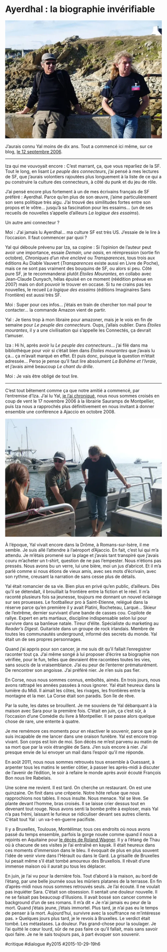 # Ayerdhal : la biographie invérifiable

![Lors d’une lecture par François Bon](_i/ouessant.webp)

J’aurais connu Yal moins de dix ans. Tout a commencé ici même, sur ce blog, [le 12 septembre 2006](../../2006/9/matrix-connexion/#com217.md).

---

Iza qui me vouvoyait encore : C’est marrant, ça, que vous reparliez de la SF. Tout le long, en lisant *Le peuple des connecteurs*, j’ai pensé à mes lectures de SF, que j’aurais volontiers rajoutées plus longuement à la liste de ce qui a pu construire la culture des connecteurs, à côté du punk et du jeu de rôle.

J’ai pensé encore plus fortement à un de mes écrivains français de SF préféré : Ayerdhal. Parce qu’en plus de son œuvre, j’aime particulièrement son sens politique très aigu. J’ai trouvé des similitudes fortes entre son propos et le vôtre… jusqu’à sa fascination pour les essaims… (un de ses recueils de nouvelles s’appelle d’ailleurs *La logique des essaims*).

Un autre ami connecteur ?

Moi : J’ai jamais lu Ayerdhal… ma culture SF est très US. J’essaie de le lire à l’occasion. Il faut commencer par quoi ?

Yal qui déboule prévenu par Iza, sa copine : Si l’opinion de l’auteur peut avoir une importance, essaie *Demain, une oasis*, en réimpression (sortie fin octobre), *Chroniques d’un rêve enclavé* ou *Transparences*, tous trois aux éditions Au Diable Vauvert (*Transparences* existe aussi en Livre de Poche), mais ce ne sont pas vraiment des bouquins de SF, ou alors si peu. Côté pure SF, je te recommanderai plutôt *Étoiles Mourantes*, en collabo avec Jean-Claude Dunyach, hélas épuisé en ce moment (réédition prévue en 2007) mais on doit pouvoir le trouver en occase. Si tu ne crains pas les nouvelles, le recueil *La logique des essaims* (éditions Imaginaires Sans Frontière) est aussi très SF.

Moi : Super pour ces infos… j’étais en train de chercher ton mail pour te contacter… la commande Amazon vient de partir.

Yal : Je tiens trop à mon libraire pour amazoner, mais je le vois en fin de semaine pour *Le peuple des connecteurs*. Oups, j’allais oublier. Dans *Étoiles mourantes*, il y a une civilisation qui s’appelle les Connectés, ça devrait t’amuser.

Iza : Hi hi, après avoir lu *Le peuple des connecteurs*… j’ai filé dans ma bibliothèque pour voir si c’était bien dans *Étoiles mourantes* que j’avais lu ça… ça m’avait marqué en effet. Et puis donc, puisque la question m’était adressée… Perso je pense qu’il faut lire absolument *La Bohême et l’Ivraie*, et j’avais aimé beaucoup *Le chant du drille*.

Moi : Je vais être obligé de tout lire.

---

C’est tout bêtement comme ça que notre amitié a commencé, par l’entremise d’Iza. J’ai lu Yal, [je l’ai chroniqué](../../2006/11/demain-une-oasis.md), nous nous sommes croisés en coup de vent le 17 novembre 2006 à la librairie Sauramps de Montpellier, puis Iza nous a rapprochés plus définitivement en nous invitant à donner ensemble une conférence à Ajaccio en octobre 2008.

![Photos de Yal retrouvé sur le Web alors que je ravive mes souvenirs](_i/corse.webp) 

À l’époque, Yal vivait encore dans la Drôme, à Romans-sur-Isère, il me semble. Je suis allé l’attendre à l’aéroport d’Ajaccio. En fait, c’est lui qui m’a attendu. Je m’étais promené sur la plage et j’avais tant transpiré que j’avais couru m’acheter un t-shirt, question de ne pas l’empester. Nous n’étions pas pressés. Nous avons bu un verre, lui une bière, moi un jus d’abricot. Et il m’a parlé comme si nous étions de vieux amis, avec ses mots d’écrivain, avec son rythme, creusant la narration de sans cesse plus de détails.

Yal était romancier de sa vie. Bien plus en privé qu’en public, d’ailleurs. Dès qu’il se détendait, il brouillait la frontière entre la fiction et le réel. Il m’a raconté plusieurs fois sa jeunesse, toujours me donnant un nouvel éclairage sur ses prouesses. Le footballeur pro à Saint-Etienne, relégué dans la réserve parce qu’en première il y avait Platini, Rocheteau, Larqué… Skieur de l’extrême, dernier survivant d’une bande de casses cou. Copilote de rallye. Expert en arts martiaux, discipline indispensable selon lui pour survivre dans sa banlieue natale. Tireur d’élite. Spécialiste du marketing au *Reader’s Digest*. Guitariste dans un groupe de rock irlandais. Membre de toutes les communautés underground, informé des secrets du monde. Yal était un de ses propres personnages.

Quand j’ai appris pour son cancer, je me suis dit qu’il fallait l’enregistrer raconter tout ça. J’ai même songé à lui proposer d’écrire sa biographie non vérifiée, pour le fun, telles que devraient être racontées toutes les vies, sans soucis de la vraisemblance. J’ai eu peur de l’enterrer prématurément. De rencontrer son angoisse. J’ai préféré nier. Je n’en suis pas fier.

En Corse, nous nous sommes connus, emboîtés, aimés. En trois jours, nous avons rattrapé les années passées à nous ignorer. Yal était heureux dans la lumière du Midi. Il aimait les côtes, les rivages, les frontières entre la montagne et la mer. La Corse était son paradis. Son île de rêve.

Par la suite, les dates se brouillent. Je me souviens de Yal débarquant à la maison avec Sara pour la première fois. C’était en juin, ça c’est sûr, à l’occasion d’une Comédie du livre à Montpellier. Il se passe alors quelque chose de rare, une entente à quatre.

Je me remémore ces moments pour en réactiver le souvenir, parce que je suis incapable de me lancer dans une oraison funèbre. Yal est encore trop vivant. Son corps est loin de moi. Son décès ne m’est parvenu au matin de sa mort que par la voix étranglée de Sara. J’en suis encore à nier. J’ai presque envie de lui envoyer un mail dans l’espoir qu’il me réponde.

En août 2011, nous nous sommes retrouvés tous ensemble à Ouessant, à arpenter tous les matins le sentier côtier, à passer les après-midi à discuter de l’avenir de l’édition, le soir à refaire le monde après avoir écouté François Bon nous lire Rabelais.

Une scène me revient. Il est tard. On cherche un restaurant. On est une quinzaine. On finit dans une crêperie. Notre hôte refuse que nous rapprochions nos tables. Il nous insulte. Nous menace. Yal se lève. Se plante devant l’homme, bras croisés. Il se laisse crier dessus tout en devenant tout rouge. Nous avons senti la bombe prête à exploser, mais Yal n’a pas frémi, laissant le furieux se ridiculiser devant ses autres clients. C’était tout Yal : un va-t-en-guerre pacifiste.

Il y a Bruxelles, Toulouse, Montélimar, tous ces endroits où nous avons passé du temps ensemble, parfois la gorge nouée comme quand il nous a rejoints en Aquitaine pour [le décès de Roland Wagner](../../2012/8/roland-c-wagner-1960-2012.md). Il y a l’étang de Thau où à chacune de ses visites je l’ai entraîné en kayak. Il était heureux dans ces moments d’immersion dans le bleu. Il évoquait de plus en plus souvent l’idée de venir vivre dans l’Hérault ou dans le Gard. La grisaille de Bruxelles lui pesait même s’il était tombé amoureux des Bruxellois. Il rêvait d’une immense maison où il aurait pu tous les déplacer.

En juin, je l’ai vu pour la dernière fois. Tout d’abord à la maison, au bord de l’étang, par une belle journée sous les mûriers platanes de la terrasse. En fin d’après-midi nous nous sommes retrouvés seuls. Je l’ai écouté. Il ne voulait pas inquiéter Sara. C’était son obsession. Il sentait une douleur nouvelle. Il ne se faisait pas beaucoup d’illusions. Il avait bossé son cancer comme le background d’un de ses romans. Il m’a dit « Je n’ai jamais eu peur de la mort. Quand j’étais jeune, j’étais immortel. Plus tard, je n’ai pas eu le temps de penser à la mort. Aujourd’hui, survivre avec la souffrance ne m’intéresse pas. » Quelques jours plus tard, je le revois à Bruxelles. Le verdict était tombé. Les métastases. La douleur. Pas grand-chose pour la soulager. Je l’ai quitté le cœur lourd, sûr de ne pas faire ce qu’il fallait, mais sans savoir quoi faire. Je ne le sais toujours pas, à part évoquer son souvenir.

#critique #dialogue #y2015 #2015-10-29-19h6
